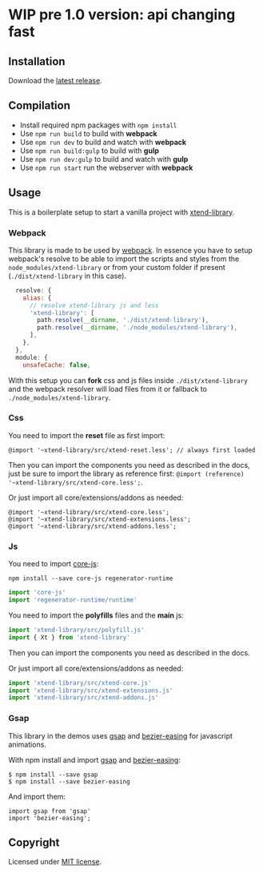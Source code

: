 # WIP pre 1.0 version: api changing fast

## Installation

Download the [latest release](https://github.com/minimit/xtend-theme-vanilla/releases/latest).

## Compilation

* Install required npm packages with `npm install`
* Use `npm run build` to build with **webpack**
* Use `npm run dev` to build and watch with **webpack**
* Use `npm run build:gulp` to build with **gulp**
* Use `npm run dev:gulp` to build and watch with **gulp**
* Use `npm run start` run the webserver with **webpack**

## Usage

This is a boilerplate setup to start a vanilla project with [xtend-library](https://github.com/minimit/xtend-library).

### Webpack

This library is made to be used by [webpack](https://github.com/webpack). In essence you have to setup webpack's resolve to be able to import the scripts and styles from the `node_modules/xtend-library` or from your custom folder if present (`./dist/xtend-library` in this case).

```jsx
  resolve: {
    alias: {
      // resolve xtend-library js and less
      'xtend-library': [
        path.resolve(__dirname, './dist/xtend-library'),
        path.resolve(__dirname, './node_modules/xtend-library'),
      ],
    },
  },
  module: {
    unsafeCache: false,
```

With this setup you can **fork** css and js files inside `./dist/xtend-library` and the webpack resolver will load files from it or fallback to `./node_modules/xtend-library`.

### Css

You need to import the **reset** file as first import:

```less
@import '~xtend-library/src/xtend-reset.less'; // always first loaded
```

Then you can import the components you need as described in the docs, just be sure to import the library as reference first: `@import (reference) '~xtend-library/src/xtend-core.less';`.

Or just import all core/extensions/addons as needed:

```less
@import '~xtend-library/src/xtend-core.less';
@import '~xtend-library/src/xtend-extensions.less';
@import '~xtend-library/src/xtend-addons.less';
```

### Js

You need to import [core-js](https://github.com/zloirock/core-js):

```Shell
npm install --save core-js regenerator-runtime
```

```jsx
import 'core-js'
import 'regenerator-runtime/runtime'
```

You need to import the **polyfills** files and the **main** js:

```jsx
import 'xtend-library/src/polyfill.js'
import { Xt } from 'xtend-library'
```

Then you can import the components you need as described in the docs.

Or just import all core/extensions/addons as needed:

```jsx
import 'xtend-library/src/xtend-core.js'
import 'xtend-library/src/xtend-extensions.js'
import 'xtend-library/src/xtend-addons.js'
```

### Gsap

This library in the demos uses [gsap](https://github.com/greensock/GreenSock-JS) and [bezier-easing](https://github.com/gre/bezier-easing) for javascript animations.

With npm install and import [gsap](https://www.npmjs.com/package/gsap) and [bezier-easing](https://www.npmjs.com/package/bezier-easing):

```
$ npm install --save gsap
$ npm install --save bezier-easing
```

And import them:

```
import gsap from 'gsap'
import 'bezier-easing';
```

## Copyright

Licensed under [MIT license](https://github.com/minimit/xtend-library/blob/master/LICENSE).
